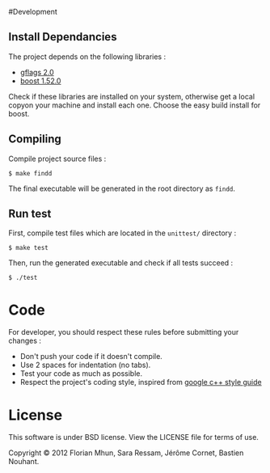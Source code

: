 
#Development

## Install Dependancies

The project depends on the following libraries :

+ [gflags 2.0](http://code.google.com/p/gflags)
+ [boost 1.52.0](http://www.boost.org/)

Check if these libraries are installed on your system, otherwise get a local copyon your machine and install each one.
Choose the easy build install for boost.

## Compiling

Compile project source files :

	$ make findd

The final executable will be generated in the root directory as `findd`.

## Run test

First, compile test files which are located in the `unittest/` directory :

	$ make test

Then, run the generated executable and check if all tests succeed :

	$ ./test

# Code

For developer, you should respect these rules before submitting your changes :

+ Don't push your code if it doesn't compile. 
+ Use 2 spaces for indentation (no tabs).
+ Test your code as much as possible.
+ Respect the project's coding style, inspired from [google c++ style guide](http://google-styleguide.googlecode.com/svn/trunk/cppguide.xml)

# License

This software is under BSD license. View the LICENSE file for terms of use.

Copyright © 2012 Florian Mhun, Sara Ressam, Jérôme Cornet, Bastien Nouhant.